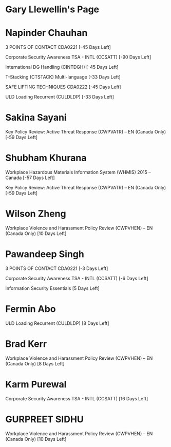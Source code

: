 # Gary Llewellin's Page




# Napinder Chauhan


3 POINTS OF CONTACT CDA0221 [-45 Days Left]

Corporate Security Awareness TSA - INTL (CCSATT) [-90 Days Left]

International DG Handling (CINTDGH) [-45 Days Left]

T-Stacking (CTSTACK) Multi-language [-33 Days Left]

SAFE LIFTING TECHNIQUES CDA0222 [-45 Days Left]

ULD Loading Recurrent (CULDLDP) [-33 Days Left]



# Sakina Sayani


Key Policy Review: Active Threat Response (CWPVATR) – EN (Canada Only) [-59 Days Left]



# Shubham Khurana


Workplace Hazardous Materials Information System (WHMIS) 2015 – Canada [-57 Days Left]

Key Policy Review: Active Threat Response (CWPVATR) – EN (Canada Only) [-59 Days Left]



# Wilson Zheng


Workplace Violence and Harassment Policy Review (CWPVHEN) – EN (Canada Only) [10 Days Left]



# Pawandeep Singh


3 POINTS OF CONTACT CDA0221 [-3 Days Left]

Corporate Security Awareness TSA - INTL (CCSATT) [-6 Days Left]

Information Security Essentials [5 Days Left]



# Fermin Abo


ULD Loading Recurrent (CULDLDP) [8 Days Left]



# Brad Kerr


Workplace Violence and Harassment Policy Review (CWPVHEN) – EN (Canada Only) [8 Days Left]



# Karm Purewal


Corporate Security Awareness TSA - INTL (CCSATT) [16 Days Left]



# GURPREET SIDHU


Workplace Violence and Harassment Policy Review (CWPVHEN) – EN (Canada Only) [10 Days Left]



